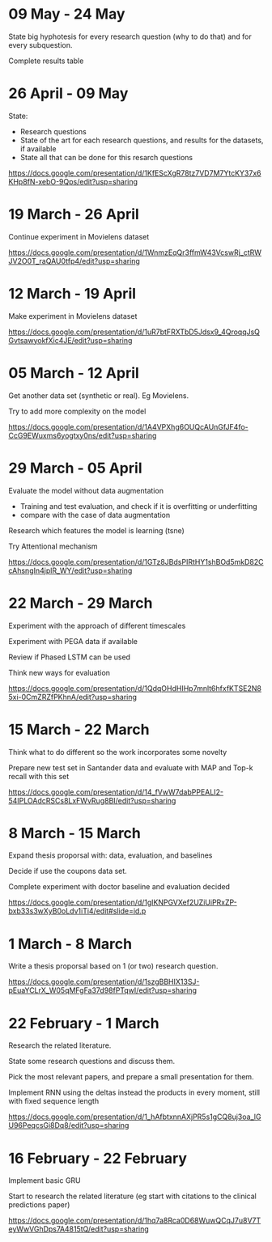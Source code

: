 # 09 May - 24 May

State big hyphotesis for every research question (why to do that) and for every subquestion.

Complete results table

# 26 April - 09 May

State:
- Research questions
- State of the art for each research questions, and results for the datasets, if available
- State all that can be done for this resarch questions

https://docs.google.com/presentation/d/1KfEScXgR78tz7VD7M7YtcKY37x6KHp8fN-xebO-9Qps/edit?usp=sharing

# 19 March - 26 April

Continue experiment in Movielens dataset

https://docs.google.com/presentation/d/1WnmzEqQr3ffmW43VcswRj_ctRWJV2O0T_raQAU0tfp4/edit?usp=sharing

# 12 March - 19 April

Make experiment in Movielens dataset

https://docs.google.com/presentation/d/1uR7btFRXTbD5Jdsx9_4QroqqJsQGvtsawyokfXic4JE/edit?usp=sharing

# 05 March - 12 April

Get another data set (synthetic or real). Eg Movielens. 

Try to add more complexity on the model

https://docs.google.com/presentation/d/1A4VPXhg6OUQcAUnGfJF4fo-CcG9EWuxms6yogtxy0ns/edit?usp=sharing

# 29 March - 05 April

Evaluate the model without data augmentation
  - Training and test evaluation, and check if it is overfitting or underfitting
  - compare with the case of data augmentation 
  
Research which features the model is learning (tsne)

Try Attentional mechanism

https://docs.google.com/presentation/d/1GTz8JBdsPIRtHY1shBOd5mkD82CcAhsngIn4jplR_WY/edit?usp=sharing

# 22 March - 29 March

Experiment with the approach of different timescales

Experiment with PEGA data if available

Review if Phased LSTM can be used

Think new ways for evaluation

https://docs.google.com/presentation/d/1QdqOHdHIHp7mnlt6hfxfKTSE2N85xi-0CmZRZfPKhnA/edit?usp=sharing

# 15 March - 22 March

Think what to do different so the work incorporates some novelty


Prepare new test set in Santander data and evaluate with MAP and Top-k recall with this set

https://docs.google.com/presentation/d/14_fVwW7dabPPEALI2-54IPLOAdcRSCs8LxFWvRug8BI/edit?usp=sharing

# 8 March - 15 March

Expand thesis proporsal with: data, evaluation, and baselines

Decide if use the coupons data set.

Complete experiment with doctor baseline and evaluation decided

https://docs.google.com/presentation/d/1glKNPGVXef2UZiUiPRxZP-bxb33s3wXyB0oLdv1iTi4/edit#slide=id.p

# 1 March - 8 March

Write a thesis proporsal based on 1 (or two) research question.

https://docs.google.com/presentation/d/1szgBBHIX13SJ-pEuaYCLrX_W05qMFgFa37d98fPTqwI/edit?usp=sharing


# 22 February - 1 March

Research the related literature.

State some research questions and discuss them.

Pick the most relevant papers, and prepare a small presentation for them.

Implement RNN using the deltas instead the products in every moment, still with fixed sequence length

https://docs.google.com/presentation/d/1_hAfbtxnnAXjPR5s1gCQ8uj3oa_lGU96PeqcsGi8Dq8/edit?usp=sharing

# 16 February - 22 February

Implement basic GRU

Start to research the related literature (eg start with citations to the clinical predictions paper)

https://docs.google.com/presentation/d/1hq7a8Rca0D68WuwQCqJ7u8V7TeyWwVGhDps7A4815tQ/edit?usp=sharing



